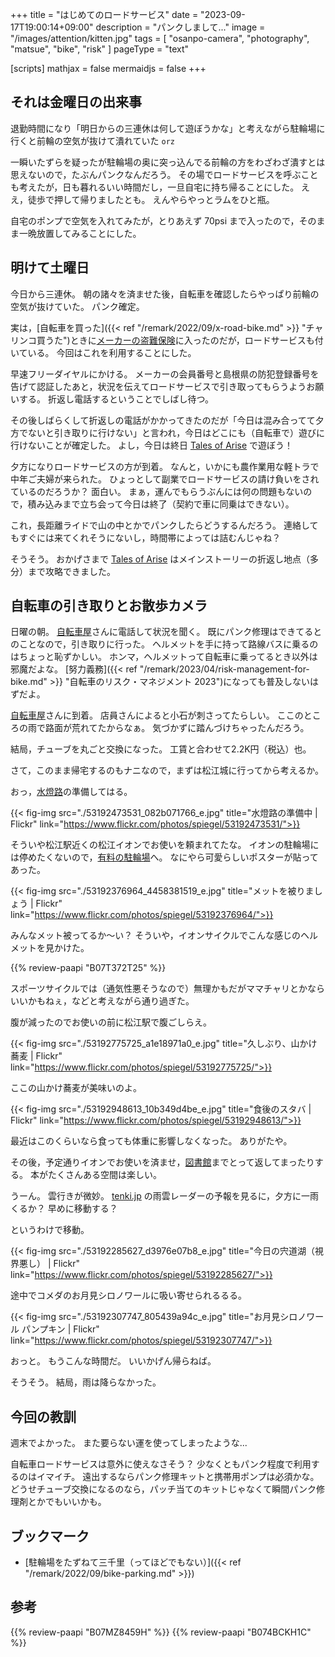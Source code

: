 +++
title = "はじめてのロードサービス"
date =  "2023-09-17T19:00:14+09:00"
description = "パンクしまして..."
image = "/images/attention/kitten.jpg"
tags = [ "osanpo-camera", "photography", "matsue", "bike", "risk" ]
pageType = "text"

[scripts]
  mathjax = false
  mermaidjs = false
+++

## それは金曜日の出来事

退勤時間になり「明日からの三連休は何して遊ぼうかな」と考えながら駐輪場に行くと前輪の空気が抜けて潰れていた `orz`

一瞬いたずらを疑ったが駐輪場の奥に突っ込んでる前輪の方をわざわざ潰すとは思えないので，たぶんパンクなんだろう。
その場でロードサービスを呼ぶことも考えたが，日も暮れるいい時間だし，一旦自宅に持ち帰ることにした。
ええ，徒歩で押して帰りましたとも。
えんやらやっとラムをひと瓶。

自宅のポンプで空気を入れてみたが，とりあえず 70psi まで入ったので，そのまま一晩放置してみることにした。

## 明けて土曜日

今日から三連休。
朝の諸々を済ませた後，自転車を確認したらやっぱり前輪の空気が抜けていた。
パンク確定。

実は，[自転車を買った]({{< ref "/remark/2022/09/x-road-bike.md" >}} "チャリンコ買うた")ときに[メーカーの盗難保険](https://giant-store.jp/blog/other/3014/ "ジャイアントストア限定サービス「RIDE LIFE CARE PROGRAM」を開始 ｜ ジャイアントストア　メインサイト")に入ったのだが，ロードサービスも付いている。
今回はこれを利用することにした。

早速フリーダイヤルにかける。
メーカーの会員番号と島根県の防犯登録番号を告げて認証したあと，状況を伝えてロードサービスで引き取ってもらうようお願いする。
折返し電話するということでしばし待つ。

その後しばらくして折返しの電話がかかってきたのだが「今日は混み合ってて夕方でないと引き取りに行けない」と言われ，今日はどこにも（自転車で）遊びに行けないことが確定した。
よし，今日は終日 [Tales of Arise] で遊ぼう！

夕方になりロードサービスの方が到着。
なんと，いかにも農作業用な軽トラで中年ご夫婦が来られた。
ひょっとして副業でロードサービスの請け負いをされているのだろうか？ 面白い。
まぁ，運んでもらうぶんには何の問題もないので，積み込みまで立ち会って今日は終了（契約で車に同乗はできない）。

これ，長距離ライドで山の中とかでパンクしたらどうするんだろう。
連絡してもすぐには来てくれそうにないし，時間帯によっては詰むんじゃね？

そうそう。
おかげさまで [Tales of Arise] はメインストーリーの折返し地点（多分）まで攻略できました。

## 自転車の引き取りとお散歩カメラ

日曜の朝。
[自転車屋][ジャイアントストア松江]さんに電話して状況を聞く。
既にパンク修理はできてるとのことなので，引き取りに行った。
ヘルメットを手に持って路線バスに乗るのはちょっと恥ずかしい。
ホンマ，ヘルメットって自転車に乗ってるとき以外は邪魔だよな。
[努力義務]({{< ref "/remark/2023/04/risk-management-for-bike.md" >}} "自転車のリスク・マネジメント 2023")になっても普及しないはずだよ。

[自転車屋][ジャイアントストア松江]さんに到着。
店員さんによると小石が刺さってたらしい。
ここのところの雨で路面が荒れてたからなぁ。
気づかずに踏んづけちゃったんだろう。

結局，チューブを丸ごと交換になった。
工賃と合わせて2.2K円（税込）也。

さて，このまま帰宅するのもナニなので，まずは松江城に行ってから考えるか。

おっ，[水燈路](https://www.suitouro.jp/ "【公式サイト】松江水燈路 2023|9.23-10.15の(土,日,祝) 開催")の準備してはる。

{{< fig-img src="./53192473531_082b071766_e.jpg" title="水燈路の準備中 | Flickr" link="https://www.flickr.com/photos/spiegel/53192473531/">}}

そういや松江駅近くの松江イオンでお使いを頼まれてたな。
イオンの駐輪場には停めたくないので，[有料の駐輪場][松江駅東・西駐輪場]へ。
なにやら可愛らしいポスターが貼ってあった。

{{< fig-img src="./53192376964_4458381519_e.jpg" title="メットを被りましょう | Flickr" link="https://www.flickr.com/photos/spiegel/53192376964/">}}

みんなメット被ってるか〜い？ そういや，イオンサイクルでこんな感じのヘルメットを見かけた。

{{% review-paapi "B07T372T25" %}} <!-- 自転車ヘルメット -->

スポーツサイクルでは（通気性悪そうなので）無理かもだがママチャリとかならいいかもねぇ，などと考えながら通り過ぎた。

腹が減ったのでお使いの前に松江駅で腹ごしらえ。

{{< fig-img src="./53192775725_a1e18971a0_e.jpg" title="久しぶり、山かけ蕎麦 | Flickr" link="https://www.flickr.com/photos/spiegel/53192775725/">}}

ここの山かけ蕎麦が美味いのよ。

{{< fig-img src="./53192948613_10b349d4be_e.jpg" title="食後のスタバ | Flickr" link="https://www.flickr.com/photos/spiegel/53192948613/">}}

最近はこのくらいなら食っても体重に影響しなくなった。
ありがたや。

その後，予定通りイオンでお使いを済ませ，[図書館][島根県立図書館]までとって返してまったりする。
本がたくさんある空間は楽しい。

うーん。
雲行きが微妙。
[tenki.jp](https://tenki.jp/ "日本気象協会 tenki.jp【公式】 / 天気・地震・台風") の雨雲レーダーの予報を見るに，夕方に一雨くるか？ 早めに移動する？

というわけで移動。

{{< fig-img src="./53192285627_d3976e07b8_e.jpg" title="今日の宍道湖（視界悪し） | Flickr" link="https://www.flickr.com/photos/spiegel/53192285627/">}}

途中でコメダのお月見シロノワールに吸い寄せられるるる。

{{< fig-img src="./53192307747_805439a94c_e.jpg" title="お月見シロノワール パンプキン | Flickr" link="https://www.flickr.com/photos/spiegel/53192307747/">}}

おっと。
もうこんな時間だ。
いいかげん帰らねば。

そうそう。
結局，雨は降らなかった。

## 今回の教訓

週末でよかった。
また要らない運を使ってしまったような...

自転車ロードサービスは意外に使えなさそう？ 少なくともパンク程度で利用するのはイマイチ。
遠出するならパンク修理キットと携帯用ポンプは必須かな。
どうせチューブ交換になるのなら，パッチ当てのキットじゃなくて瞬間パンク修理剤とかでもいいかも。

## ブックマーク

- [駐輪場をたずねて三千里（ってほどでもない）]({{< ref "/remark/2022/09/bike-parking.md" >}})

[ジャイアントストア松江]: https://giant-store.jp/matsue/ "ジャイアントストア松江 ｜ ジャイアントストア松江の情報を発信しています。"
[Tales of Arise]: https://store.steampowered.com/app/740130/Tales_of_ARISE/ "Steam：Tales of ARISE"
[松江駅東・西駐輪場]: http://www.matsuetouzai-chuurin.com/ "松江駅東・西駐輪場"
[島根県立図書館]: https://www.library.pref.shimane.lg.jp/ "島根県立図書館"

## 参考

{{% review-paapi "B07MZ8459H" %}} <!-- ヘルメットロック -->
{{% review-paapi "B074BCKH1C" %}} <!-- らき☆すた（らきすた） -->
